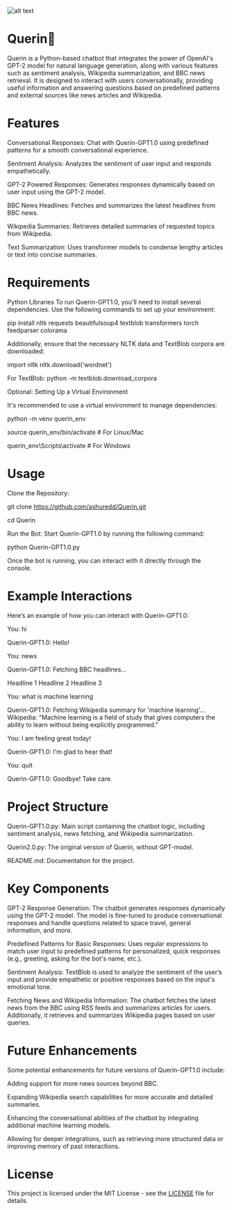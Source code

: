 ![alt text](https://camo.githubusercontent.com/f8b934b838ff8ba845ef97135975f8a99c1e19f3d9450893c54a2868d03b9802/68747470733a2f2f692e6962622e636f2f43356e54536e6a2f51756572696e2d6c6f676f2d66697273742d72656d6f766562672e706e67)

# Querin🦋
Querin is a Python-based chatbot that integrates the power of OpenAI's GPT-2 model for natural language generation, along with various features such as sentiment analysis, Wikipedia summarization, and BBC news retrieval. It is designed to interact with users conversationally, providing useful information and answering questions based on predefined patterns and external sources like news articles and Wikipedia.

# Features
Conversational Responses: Chat with Querin-GPT1.0 using predefined patterns for a smooth conversational experience.

Sentiment Analysis: Analyzes the sentiment of user input and responds empathetically.

GPT-2 Powered Responses: Generates responses dynamically based on user input using the GPT-2 model.

BBC News Headlines: Fetches and summarizes the latest headlines from BBC news.

Wikipedia Summaries: Retrieves detailed summaries of requested topics from Wikipedia.

Text Summarization: Uses transformer models to condense lengthy articles or text into concise summaries.

# Requirements 
Python Libraries
To run Querin-GPT1.0, you'll need to install several dependencies. Use the following commands to set up your environment:

pip install nltk requests beautifulsoup4 textblob transformers torch feedparser colorama

Additionally, ensure that the necessary NLTK data and TextBlob corpora are downloaded:

import nltk
nltk.download('wordnet')

For TextBlob:
python -m textblob.download_corpora

Optional: Setting Up a Virtual Environment

It's recommended to use a virtual environment to manage dependencies:

python -m venv querin_env

source querin_env/bin/activate  # For Linux/Mac

querin_env\Scripts\activate  # For Windows


# Usage
Clone the Repository:

git clone https://github.com/ashuredd/Querin.git

cd Querin

Run the Bot: Start Querin-GPT1.0 by running the following command:

python Querin-GPT1.0.py

Once the bot is running, you can interact with it directly through the console.

# Example Interactions

Here’s an example of how you can interact with Querin-GPT1.0:

You: hi

Querin-GPT1.0: Hello!

You: news

Querin-GPT1.0: Fetching BBC headlines...

Headline 1 Headline 2 Headline 3

You: what is machine learning

Querin-GPT1.0: Fetching Wikipedia summary for 'machine learning'... Wikipedia: "Machine learning is a field of study that gives computers the ability to learn without being explicitly programmed."

You: I am feeling great today!

Querin-GPT1.0: I'm glad to hear that!

You: quit

Querin-GPT1.0: Goodbye! Take care.

# Project Structure
Querin-GPT1.0.py: Main script containing the chatbot logic, including sentiment analysis, news fetching, and Wikipedia summarization.

Querin2.0.py: The original version of Querin, without GPT-model.

README.md: Documentation for the project.

# Key Components

GPT-2 Response Generation:
The chatbot generates responses dynamically using the GPT-2 model. The model is fine-tuned to produce conversational responses and handle questions related to space travel, general information, and more.

Predefined Patterns for Basic Responses:
Uses regular expressions to match user input to predefined patterns for personalized, quick responses (e.g., greeting, asking for the bot's name, etc.).

Sentiment Analysis:
TextBlob is used to analyze the sentiment of the user’s input and provide empathetic or positive responses based on the input's emotional tone.

Fetching News and Wikipedia Information:
The chatbot fetches the latest news from the BBC using RSS feeds and summarizes articles for users. Additionally, it retrieves and summarizes Wikipedia pages based on user queries.

# Future Enhancements
Some potential enhancements for future versions of Querin-GPT1.0 include:

Adding support for more news sources beyond BBC.

Expanding Wikipedia search capabilities for more accurate and detailed summaries.

Enhancing the conversational abilities of the chatbot by integrating additional machine learning models.

Allowing for deeper integrations, such as retrieving more structured data or improving memory of past interactions.

# License
This project is licensed under the MIT License - see the [LICENSE](./LICENSE) file for details.


